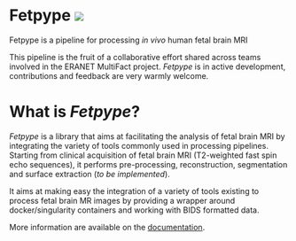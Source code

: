 # Fetpype  [![](https://img.shields.io/badge/Docs-https%3A%2F%2Ffetpype.github.io%2Ffetpype%2F-green)](https://fetpype.github.io/fetpype/)

Fetpype is a pipeline for processing *in vivo* human fetal brain MRI

This pipeline is the fruit of a collaborative effort shared across teams involved in the ERANET MultiFact project. *Fetpype* is in active development, contributions and feedback are very warmly welcome.

# What is *Fetpype*?
*Fetpype* is a library that aims at facilitating the analysis of fetal brain MRI by integrating the variety of tools commonly used in processing pipelines. 
Starting from clinical acquisition of fetal brain MRI (T2-weighted fast spin echo sequences), it performs pre-processing, reconstruction, segmentation and surface extraction (*to be implemented*).

It aims at making easy the integration of a variety of tools existing to process fetal brain MR images by providing a wrapper around docker/singularity containers and working with BIDS formatted data. 

More information are available on the [documentation](https://fetpype.github.io/fetpype/).





